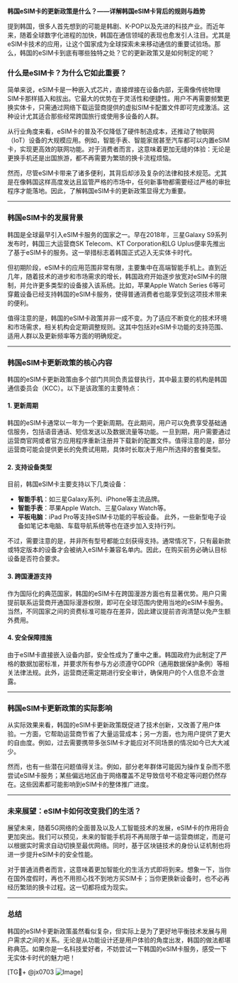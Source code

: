 **韩国eSIM卡的更新政策是什么？——详解韩国eSIM卡背后的规则与趋势**

提到韩国，很多人首先想到的可能是韩剧、K-POP以及先进的科技产业。而近年来，随着全球数字化进程的加快，韩国在通信领域的表现也愈发引人注目。尤其是eSIM卡技术的应用，让这个国家成为全球探索未来移动通信的重要试验场。那么，韩国的eSIM卡到底有哪些独特之处？它的更新政策又是如何制定的呢？

### **什么是eSIM卡？为什么它如此重要？**

简单来说，eSIM卡是一种嵌入式芯片，直接焊接在设备内部，无需像传统物理SIM卡那样插入和拔出。它最大的优势在于灵活性和便捷性。用户不再需要频繁更换实体卡，只需通过网络下载运营商提供的虚拟SIM卡配置文件即可完成激活。这种设计尤其适合那些经常跨国旅行或使用多设备的人群。

从行业角度来看，eSIM卡的普及不仅降低了硬件制造成本，还推动了物联网（IoT）设备的大规模应用。例如，智能手表、智能家居甚至汽车都可以内置eSIM卡，实现更高效的联网功能。对于消费者而言，这意味着更加无缝的体验：无论是更换手机还是出国旅游，都不再需要为繁琐的换卡流程烦恼。

然而，尽管eSIM卡带来了诸多便利，其背后却涉及复杂的法律和技术规范。尤其是在像韩国这样高度发达且监管严格的市场中，任何新事物都需要经过严格的审批程序才能落地。因此，了解韩国eSIM卡的更新政策显得尤为重要。

---

### **韩国eSIM卡的发展背景**

韩国是全球最早引入eSIM卡服务的国家之一。早在2018年，三星Galaxy S9系列发布时，韩国三大运营商SK Telecom、KT Corporation和LG Uplus便率先推出了基于eSIM卡的服务。这一举措标志着韩国正式迈入无实体卡时代。

但初期阶段，eSIM卡的应用范围非常有限，主要集中在高端智能手机上。直到近几年，随着技术的进步和市场需求的增长，韩国政府开始逐步放宽对eSIM卡的限制，并允许更多类型的设备接入该系统。比如，苹果Apple Watch Series 6等可穿戴设备已经支持韩国的eSIM卡服务，使得普通消费者也能享受到这项技术带来的便利。

值得注意的是，韩国的eSIM卡政策并非一成不变。为了适应不断变化的技术环境和市场需求，相关机构会定期调整规则。这其中包括对eSIM卡功能的支持范围、适用人群以及更新频率等方面的明确规定。

---

### **韩国eSIM卡更新政策的核心内容**

韩国的eSIM卡更新政策由多个部门共同负责监督执行，其中最主要的机构是韩国通信委员会（KCC）。以下是该政策的主要特点：

#### **1. 更新周期**
韩国的eSIM卡通常以一年为一个更新周期。在此期间，用户可以免费享受基础通信服务，包括语音通话、短信发送以及数据流量等功能。一旦到期，用户需要通过运营商官网或者官方应用程序重新注册并下载新的配置文件。值得注意的是，部分运营商可能会提供更长的免费试用期，具体时长取决于用户所选择的套餐类型。

#### **2. 支持设备类型**
目前，韩国eSIM卡主要支持以下几类设备：
- **智能手机**：如三星Galaxy系列、iPhone等主流品牌。
- **智能手表**：苹果Apple Watch、三星Galaxy Watch等。
- **平板电脑**：iPad Pro等支持eSIM卡功能的平板设备。
此外，一些新型电子设备如笔记本电脑、车载导航系统等也在逐步加入支持行列。

不过，需要注意的是，并非所有型号都能立刻获得支持。通常情况下，只有最新款或特定版本的设备才会被纳入eSIM卡兼容名单内。因此，在购买前务必确认目标设备是否符合要求。

#### **3. 跨国漫游支持**
作为国际化的典范国家，韩国的eSIM卡在跨国漫游方面也有显著优势。用户只需提前联系运营商开通国际漫游权限，即可在全球范围内使用当地的eSIM卡服务。当然，不同国家之间的资费标准可能存在差异，因此建议提前咨询清楚以免产生额外费用。

#### **4. 安全保障措施**
由于eSIM卡直接嵌入设备内部，安全性成为了重中之重。韩国政府为此制定了严格的数据加密标准，并要求所有参与方必须遵守GDPR（通用数据保护条例）等相关法律法规。此外，运营商还需定期进行安全审计，确保用户的个人信息不会泄露。

---

### **韩国eSIM卡更新政策的实际影响**

从实际效果来看，韩国的eSIM卡更新政策既促进了技术创新，又改善了用户体验。一方面，它帮助运营商节省了大量运营成本；另一方面，也为用户提供了更大的自由度。例如，过去需要携带多张SIM卡才能应对不同场景的情况如今已大大减少。

然而，也有一些潜在问题值得关注。例如，部分老年群体可能因为操作复杂而不愿尝试eSIM卡服务；某些偏远地区由于网络覆盖不足导致信号不稳定等问题仍然存在。这些因素都可能影响到eSIM卡的整体推广进度。

---

### **未来展望：eSIM卡如何改变我们的生活？**

展望未来，随着5G网络的全面普及以及人工智能技术的发展，eSIM卡的作用将会更加突出。我们可以预见，未来的智能手机将不再局限于单一运营商绑定，而是可以根据实时需求自动切换至最优网络。同时，基于区块链技术的身份认证机制也将进一步提升eSIM卡的安全性能。

对于普通消费者而言，这意味着更加智能化的生活方式即将到来。想象一下，当你在国外度假时，再也不用担心找不到地方买SIM卡；当你更换新设备时，也不必再经历繁琐的换卡过程。这一切都将成为现实。

---

### **总结**

韩国的eSIM卡更新政策虽然看似复杂，但实际上是为了更好地平衡技术发展与用户需求之间的关系。无论是从功能设计还是用户体验的角度出发，韩国的做法都堪称典范。如果你是一名科技爱好者，不妨尝试一下韩国的eSIM卡服务，感受一下无实体卡时代的魅力吧！

[TG💪+ @jx0703 ![Image](https://github.com/user-attachments/assets/dbca1d08-cadb-493c-b0ec-ad6f7a83f270)]